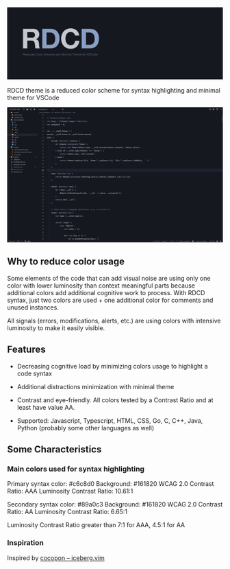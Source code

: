 #

![RDCD](images/banner.png)

RDCD theme is a reduced color scheme for syntax highlighting and minimal theme for VSCode

![rdcd-screenshot](images/preview.png)

## Why to reduce color usage

Some elements of the code that can add visual noise are using only one color with lower luminosity than context meaningful parts because additional colors add additional cognitive work to process. With RDCD syntax, just two colors are used + one additional color for comments and unused instances.

All signals (errors, modifications, alerts, etc.) are using colors with intensive luminosity to make it easily visible.

## Features

* Decreasing cognitive load by minimizing colors usage to highlight a code syntax

* Additional distractions minimization with minimal theme

* Contrast and eye-friendly. All colors tested by a Contrast Ratio and at least have value AA.

* Supported: Javascript, Typescript, HTML, CSS, Go, C, C++, Java, Python (probably some other languages as well)

## Some Characteristics

### Main colors used for syntax highlighting

Primary syntax color: #c6c8d0
Background: #161820
WCAG 2.0 Contrast Ratio: AAA
Luminosity Contrast Ratio: 10.61:1

Secondary syntax color: #89a0c3
Background: #161820
WCAG 2.0 Contrast Ratio: AA
Luminosity Contrast Ratio: 6.65:1

Luminosity Contrast Ratio greater than 7:1 for AAA, 4.5:1 for AA

### Inspiration

Inspired by [cocopon – iceberg.vim](https://github.com/cocopon/iceberg.vim)
